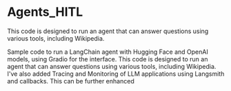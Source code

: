 # Agents_HITL
This code is designed to run an agent that can answer questions using various tools, including Wikipedia.

Sample code to run a LangChain agent with Hugging Face and OpenAI models, using Gradio for the interface.
This code is designed to run an agent that can answer questions using various tools, including Wikipedia.
I've also added Tracing and Monitoring of LLM applications using Langsmith and callbacks. This can be further enhanced

